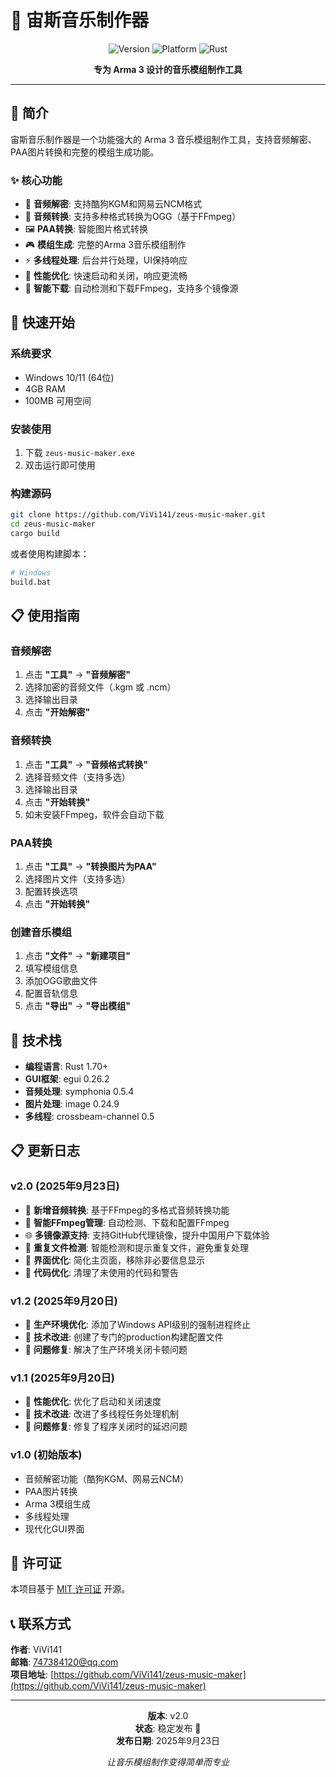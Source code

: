 # 🎵 宙斯音乐制作器

<div align="center">

![Version](https://img.shields.io/badge/version-v2.0-blue.svg)
![Platform](https://img.shields.io/badge/platform-Windows-lightgrey.svg)
![Rust](https://img.shields.io/badge/rust-1.70+-orange.svg)

**专为 Arma 3 设计的音乐模组制作工具**

</div>

---

## 📖 简介

宙斯音乐制作器是一个功能强大的 Arma 3 音乐模组制作工具，支持音频解密、PAA图片转换和完整的模组生成功能。

### ✨ 核心功能
- 🎵 **音频解密**: 支持酷狗KGM和网易云NCM格式
- 🎼 **音频转换**: 支持多种格式转换为OGG（基于FFmpeg）
- 🖼️ **PAA转换**: 智能图片格式转换
- 🎮 **模组生成**: 完整的Arma 3音乐模组制作
- ⚡ **多线程处理**: 后台并行处理，UI保持响应
- 🚀 **性能优化**: 快速启动和关闭，响应更流畅
- 🔄 **智能下载**: 自动检测和下载FFmpeg，支持多个镜像源

## 🚀 快速开始

### 系统要求
- Windows 10/11 (64位)
- 4GB RAM
- 100MB 可用空间

### 安装使用
1. 下载 `zeus-music-maker.exe`
2. 双击运行即可使用

### 构建源码
```bash
git clone https://github.com/ViVi141/zeus-music-maker.git
cd zeus-music-maker
cargo build
```

或者使用构建脚本：
```bash
# Windows
build.bat
```

## 📋 使用指南

### 音频解密
1. 点击 **"工具"** → **"音频解密"**
2. 选择加密的音频文件（.kgm 或 .ncm）
3. 选择输出目录
4. 点击 **"开始解密"**

### 音频转换
1. 点击 **"工具"** → **"音频格式转换"**
2. 选择音频文件（支持多选）
3. 选择输出目录
4. 点击 **"开始转换"**
5. 如未安装FFmpeg，软件会自动下载

### PAA转换
1. 点击 **"工具"** → **"转换图片为PAA"**
2. 选择图片文件（支持多选）
3. 配置转换选项
4. 点击 **"开始转换"**

### 创建音乐模组
1. 点击 **"文件"** → **"新建项目"**
2. 填写模组信息
3. 添加OGG歌曲文件
4. 配置音轨信息
5. 点击 **"导出"** → **"导出模组"**

## 🔧 技术栈

- **编程语言**: Rust 1.70+
- **GUI框架**: egui 0.26.2
- **音频处理**: symphonia 0.5.4
- **图片处理**: image 0.24.9
- **多线程**: crossbeam-channel 0.5

## 📋 更新日志

### v2.0 (2025年9月23日)
- 🎼 **新增音频转换**: 基于FFmpeg的多格式音频转换功能
- 🔄 **智能FFmpeg管理**: 自动检测、下载和配置FFmpeg
- 🌐 **多镜像源支持**: 支持GitHub代理镜像，提升中国用户下载体验
- 🚫 **重复文件检测**: 智能检测和提示重复文件，避免重复处理
- 🎨 **界面优化**: 简化主页面，移除非必要信息显示
- 🔧 **代码优化**: 清理了未使用的代码和警告

### v1.2 (2025年9月20日)
- 🚀 **生产环境优化**: 添加了Windows API级别的强制进程终止
- 🔧 **技术改进**: 创建了专门的production构建配置文件
- 🐛 **问题修复**: 解决了生产环境关闭卡顿问题

### v1.1 (2025年9月20日)
- 🚀 **性能优化**: 优化了启动和关闭速度
- 🔧 **技术改进**: 改进了多线程任务处理机制
- 🐛 **问题修复**: 修复了程序关闭时的延迟问题

### v1.0 (初始版本)
- 音频解密功能（酷狗KGM、网易云NCM）
- PAA图片转换
- Arma 3模组生成
- 多线程处理
- 现代化GUI界面

## 📄 许可证

本项目基于 [MIT 许可证](LICENSE) 开源。

## 📞 联系方式

**作者**: ViVi141  
**邮箱**: 747384120@qq.com  
**项目地址**: [https://github.com/ViVi141/zeus-music-maker](https://github.com/ViVi141/zeus-music-maker)

---

<div align="center">

**版本**: v2.0  
**状态**: 稳定发布 🎉  
**发布日期**: 2025年9月23日

*让音乐模组制作变得简单而专业*

</div>